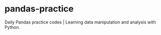 # pandas-practice
Daily Pandas practice codes | Learning data manipulation and analysis with Python.
